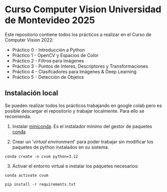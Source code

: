 # Curso Computer Vision Universidad de Montevideo 2025

Este repositorio contiene todos los prácticos a realizar en el Curso de Computer Vision 2022:

* Práctico 0 - Introducción a Python
* Práctico 1 - OpenCV y Espacios de Color
* Práctico 2 - Filtros para Imágenes
* Práctico 3 - Puntos de Interes, Descriptores y Transformaciones
* Práctico 4 - Clasifcadores para Imágenes & Deep Learning
* Práctico 5 - Detección de Objetos

## Instalación local

Se pueden realizar todos los prácticos trabajando en google colab pero es posible descargar el repositorio y trabajar localmente. Para ello se recomienda:

1. Instalar [miniconda](https://docs.conda.io/en/latest/miniconda.html). Es el instalador mínimo del gestor de paquetes [conda](https://docs.conda.io/en/latest/)

2. Crear un '*virtual environment*' para poder trabajar sin modificar los paquetes de python instalados en su sistema.

`conda create -n cvum python=3.12`

3. Activar el entorno virtual e instalar los paquetes necesarios:

`conda activate cvum`

`pip install -r requirements.txt`
